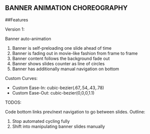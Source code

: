 BANNER ANIMATION CHOREOGRAPHY
-------------------------------------------------------------------------------

##Features

Version 1:

Banner auto-animation

1. Banner is self-preloading one slide ahead of time
2. Banner is fading out in movie-like fashion from frame to frame
3. Banner content follows the background fade out
4. Banner shows slides counter as line of circles
5. Banner has additionally manual navigation on bottom

Custom Curves:
* Custom Ease-In: cubic-bezier(.67,.54,.43,.78)
* Custom Ease-Out: cubic-bezier(0,0,0,1.1)

TODOS:

Code bottom links prev/next navigation to go between slides. Outline:

1. Stop automated cycling fully
2. Shift into manipulating banner slides manually
